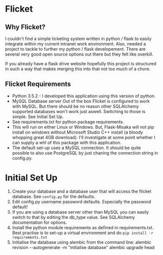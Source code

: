 # Flicket

## Why Flicket?
I couldn't find a simple ticketing system written in python / flask to
easily integrate within my current intranet work environment. Also, needed
a project to tackle to further my python / flask developement. There are 
several very good open source options out there but they felt like overkill.

If you already have a flask drive website hopefully this project is structured
in such a way that makes merging this into that not too much of a chore.

## Flicket Requirements
* Python 3.5.2 - I developed this application using this version of python.
* MySQL Database server
     Out of the box Flicket is configured to work with MySQL. But there 
     should be no reason other SQLAlchemy supported databases won't work
     just aswell. Switching to those is simple. See Initial Set Up.
* See requirements.txt for python package requirements.
* This will run on either Linux or Windows. But, Flask-Misaka will not pip
install on windows without Microsoft Studio C++ install (a bloody whopping
great 4GB download). I'll investigate at some point whether I can supply
a whl of this package with this application.
* The default set-up uses a MySQL connection. It should be quite possible
to also use PostgreSQL by just chaning the connection string in config.py.


# Initial Set Up
1. Create your database and a database user that will access the flicket
database. See `config.py` for the defaults.
2. Edit config.py username password defaults. Especially the password default!
3. If you are using a database server other than MySQL you can easily 
switch to that by editing the db_type value. See SQLAlchemy documentation 
for options.
4. Install the python module requirements as defined in requirements.txt. 
Best practise is to set-up a virtual environment and do `pip install -r requirements.txt`
5. Initialise the database using alembic from the command line:
    alembic revision --autogenerate -m "initialise database"
    alembic upgrade head
    

